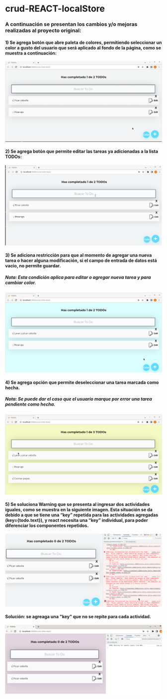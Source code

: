 # crud-REACT-localStore

### A continuación se presentan los cambios y/o mejoras realizadas al proyecto original:

#### 1) Se agrega botón que abre paleta de colores, permitiendo seleccionar un color a gusto del usuario que será aplicado al fondo de la página, como se muestra a continuación:


![](cambiarColor.gif)



#### 2) Se agrega botón que permite editar las tareas ya adicionadas a la lista TODOs:

![](editar.gif)



#### 3) Se adiciona restricción para que al momento de agregar una nueva tarea o hacer alguna modificación, si el campo de entrada de datos está vacío, no permite guardar.
##### Nota: Esta condición aplica para editar o agregar nueva tarea y para cambiar color.

![](restriccion.gif)



#### 4) Se agrega opción que  permite deseleccionar una tarea marcada como hecha.
##### Nota: Se puede dar el caso que el usuario marque por error una tarea pendiente como hecha.

![](check.gif)


#### 5) Se soluciona Warning que se presenta al ingresar dos actividades iguales, como se muestra en la siguiente imagen. Esta situación se da debido a que se tiene una “key” repetida para las actividades agregadas (key={todo.text}), y react necesita una “key” individual, para poder diferenciar los componentes repetidos.



![img.png](img.png)


#### Solución: se agreaga una "key" que no se repite para cada actividad.

![img_1.png](img_1.png)





